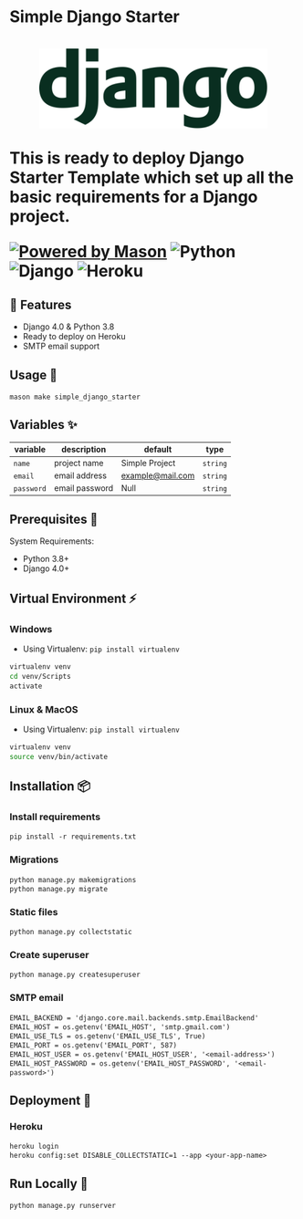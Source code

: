<!-- # [Simple Django Starter](https://brickhub.dev/bricks/simple_django_starter/0.1.0+2) -->
<a >
  <h1>Simple Django Starter<h1/>  
<a/>

<div align="center">
  <img width="400" src="https://raw.githubusercontent.com/EasyFlutterApps/django_bricks/main/assets/django-logo.svg" alt="Django logo">
</div>

This is ready to deploy Django Starter Template which set up all the basic requirements for a Django project.

[![Powered by Mason](https://img.shields.io/endpoint?url=https%3A%2F%2Ftinyurl.com%2Fmason-badge)](https://github.com/felangel/mason) ![Python](https://img.shields.io/badge/python-3670A0?style=for-the-badge&logo=python&logoColor=ffdd54) ![Django](https://img.shields.io/badge/django-%23092E20.svg?style=for-the-badge&logo=django&logoColor=white) ![Heroku](https://img.shields.io/badge/heroku-%23430098.svg?style=for-the-badge&logo=heroku&logoColor=white)


## 🚀 Features

- Django 4.0 & Python 3.8
- Ready to deploy on Heroku
- SMTP email support

## Usage 🚀

```
mason make simple_django_starter
```

## Variables ✨

| variable           | description                  | default | type      |
| ------------------ | ---------------------------- | ------- | --------- |
| `name`     | project name          | Simple Project   | `string`  |
| `email`     | email address         | example@mail.com   | `string`  |
| `password`     | email password          | Null   | `string`  |

## Prerequisites 💬

System Requirements:
- Python 3.8+
- Django 4.0+

## Virtual Environment ⚡️

### Windows

- Using Virtualenv: `pip install virtualenv`
```bash
virtualenv venv
cd venv/Scripts
activate
```

### Linux & MacOS
- Using Virtualenv: `pip install virtualenv`
```bash
virtualenv venv
source venv/bin/activate
```

## Installation 📦

### Install requirements

    pip install -r requirements.txt

### Migrations

    python manage.py makemigrations
    python manage.py migrate

### Static files

    python manage.py collectstatic

### Create superuser

    python manage.py createsuperuser

### SMTP email

    EMAIL_BACKEND = 'django.core.mail.backends.smtp.EmailBackend'
    EMAIL_HOST = os.getenv('EMAIL_HOST', 'smtp.gmail.com')
    EMAIL_USE_TLS = os.getenv('EMAIL_USE_TLS', True)
    EMAIL_PORT = os.getenv('EMAIL_PORT', 587)
    EMAIL_HOST_USER = os.getenv('EMAIL_HOST_USER', '<email-address>')
    EMAIL_HOST_PASSWORD = os.getenv('EMAIL_HOST_PASSWORD', '<email-password>')

## Deployment 🚀

### Heroku

    heroku login
    heroku config:set DISABLE_COLLECTSTATIC=1 --app <your-app-name>

## Run Locally 🏃

    python manage.py runserver
